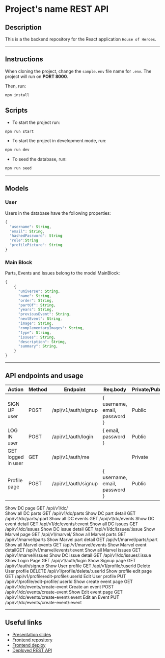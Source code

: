 # Project's name REST API

## Description

This is a the backend repository for the React application `House of Heroes`.

---

## Instructions

When cloning the project, change the <code>sample.env</code> file name for <code>.env</code>. The project will run on **PORT 8000**.

Then, run:

```bash
npm install
```

## Scripts

- To start the project run:

```bash
npm run start
```

- To start the project in development mode, run:

```bash
npm run dev
```

- To seed the database, run:

```bash
npm run seed
```

---

## Models

### User

Users in the database have the following properties:

```js
{
  "username": String,
  "email": String,
  "hashedPassword": String
  "role":String
  "profilePicture": String
}


```

### Main Block

Parts, Events and Issues belong to the model MainBlock:

```js
{
    {
      "universe": String,
      "name": String,
      "order": String,
      "partOf": String,
      "years": String,
      "previousEvent": String,
      "nextEvent": String,
      "image": String,
      "complementaryImages": String,
      "type": String,
      "issues": String,
      "description": String,
      "summary": String,
    }
}


```

---

## API endpoints and usage

| Action             | Method | Endpoint            | Req.body                      | Private/Public |
| ------------------ | ------ | ------------------- | ----------------------------- | -------------- |
| SIGN UP user       | POST   | /api/v1/auth/signup | { username, email, password } | Public         |
| LOG IN user        | POST   | /api/v1/auth/login  | { email, password }           | Public         |
| GET logged in user | GET    | /api/v1/auth/me     |                               | Private        |
| Profile page       | POST   | /api/v1/auth/signup | { username, email, password } | Public         |

Show DC page GET /api/v1/dc/  
 Show all DC parts GET /api/v1/dc/parts
Show DC part detail GET /api/v1/dc/parts/:part
Show all DC events GET /api/v1/dc/events
Show DC event detail GET /api/v1/dc/events/:event
Show all DC issues GET /api/v1/dc/issues
Show DC issue detail GET /api/v1/dc/issues/:issue
Show Marvel page GET /api/v1/marvel/
Show all Marvel parts GET /api/v1/marvel/parts
Show Marvel part detail GET /api/v1/marvel/parts/:part
Show all Marvel events GET /api/v1/marvel/events
Show Marvel event detailGET /api/v1/marvel/events/:event
Show all Marvel issues GET /api/v1/marvel/issues
Show DC issue detail GET /api/v1/dc/issues/:issue
Show Login Page GET /api/v1/auth/login
Show Signup page GET /api/v1/auth/signup
Show User profile GET /api/v1/profile/:userId
Delete User profile DELETE /api/v1/profile/delete/:userId
Show profile edit page GET /api/v1/profile/edit-profile/:userId
Edit User profile PUT /api/v1/profile/edit-profile/:userId
Show create event page GET /api/v1/dc/events/create-event
Create an event POST /api/v1/dc/events/create-event
Show Edit event page GET /api/v1/dc/events/create-event/:event
Edit an Event PUT /api/v1/dc/events/create-event/:event

---

## Useful links

- [Presentation slides]()
- [Frontend repository]()
- [Frontend deploy]()
- [Deployed REST API]()
